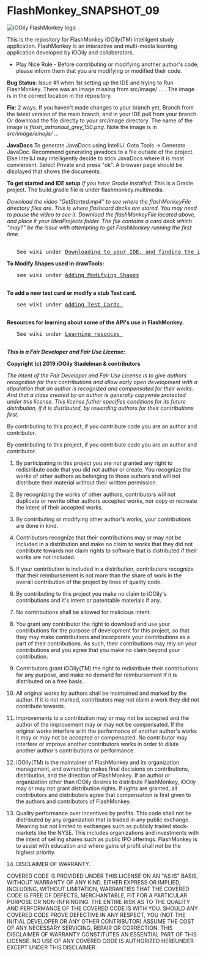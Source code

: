 # FlashMonkey_SNAPSHOT_09

![iOOily FlashMonkey logo](./readme_resources/FlashMonkey_logo.png)


This is the repository for FlashMonkey iOOily(TM) intelligent study application. FlashMonkey is an interactive and multi-media learning application developed by iOOily and collaberators.

- Play Nice Rule -
Before contributing or modifying another author's code, please inform them that you are modifying or modified their code. 

<b>Bug Status</b>: Issue #1 when 1st setting up the IDE and trying to Run FlashMonkey. There was an image missing from src/image/ ... . The image is in the correct location in the repository. 

<b>Fix</b>: 2 ways. If you haven't made changes to your branch yet, Branch from the latest version of the main branch, and in your IDE pull from your branch. Or download the file directly to your src/image directory. The name of the image is <i>flash_astronaut_grey_150.png</i>. Note the image is in <i>src/image/emojis/ ...</i>



**JavaDocs** To generate JavaDocs using IntelliJ. Goto Tools -> Generate JavaDoc. Recommend generating javadocs to a file outside of the project. Else IntelliJ may intelligently decide to stick JavaDocs where it is most convienient. Select Private and press "ok". A browser page should be displayed that shows the documents. 


**To get started and IDE setup**
_If you have Gradle installed:_ This is a Gradle project. The build.gradle file is under flashmonkey.multimedia.

_Download the video "GetStarted.mp4" to see where the flashMonkeyFile directory files are. This is where flashcard decks are stored. You may need to pause the video to see it. Download the flashMonkeyFile located above, and place it your IdeaProjects folder. The file contains a card deck which "may?" be the issue with attempting to get FlashMonkey running the first time._  

<pre>
   
   See wiki under <a href = "https://github.com/runnermann/FlashMonkey-MultiMedia/wiki/Downloading-to-your-IDE,-and-finding-the-important-files."/>Downloading to your IDE, and finding the important files</a>
</pre>



**To Modify Shapes used in drawTools:** 
<pre>
   see wiki under <a href = "https://github.com/runnermann/FlashMonkey-MultiMedia/wiki/Adding-shapes"/>Adding Modifying Shapes</a>

</pre>

**To add a new test card or modify a stub Test card.** 
<pre>
   see wiki under <a href = "https://github.com/runnermann/FlashMonkey-MultiMedia/wiki/Adding-Test-Cards"/>Adding Test Cards </a>
   
</pre>

**Resources for learning about some of the API's use in FlashMonkey.**
<pre>
   See wiki under <a href = "https://github.com/runnermann/FlashMonkey-MultiMedia/wiki/Learning-Resources"/>Learning resouces </a>

</pre>   


**_This is a Fair Developer and Fair Use License:_**

**Copyright (c) 2019 iOOily Stadelman & contributors**

_The intent of the Fair Developer and Fair Use License is to give authors recognition for their contributions and allow early open development with a stipulation that an author is recognized and compensated for their works. And that a class created by an author is generally copywrite protected under this license. This license futher specifies conditions for its future distribution, if it is distributed, by rewarding authors for their contributions first._ 

By contributing to this project, if you contribute code you are an author and contributor.

By contributing to this project, if you contribute code you are an author and contributor.

1. By participating in this project you are not granted any right to redistribute code that you did not author or create. You recognize the works of other authors as belonging to those authors and will not distribute their material without their written permission.

2. By recognizing the works of other authors, contributors will not duplicate or rewrite other authors accepted works, nor copy or recreate the intent of their accepted works.

3. By contributing or modifying other author's works, your contributions are done in kind.  

4. Contributors recognize that their contributions may or may not be included in a distribution and make no claim to works that they did not contribute towards nor claim rights to software that is distributed if their works are not included.  

5. If your contribution is included in a distribution, contributors recognize that their reimbursement is not more than the share of work in the overall contribution of the project by lines of quality code.
    
6. By contributing to this project you make no claim to iOOily's contributions and it's intent or patentable materials if any.  

7. No contributions shall be allowed for malicious intent.  

8. You grant any contributor the right to download and use your contributions for the purpose of development for this project, so that they may make contributions and incorporate your contributions as a part of their contributions. As such, their contributions may rely on your contributions and you agree that you make no claim beyond your contribution.  

9. Contributors grant iOOily(TM) the right to redistribute their contributions for any purpose, and make no demand for reimbursement if it is distributed on a free basis.  

10. All original works by authors shall be maintained and marked by the author. If it is not marked, contributors may not claim a work they did not contribute towards.  

11. Improvements to a contribution may or may not be accepted and the author of the improvement may or may not be compensated. If the original works interfere with the performance of another author's works it may or may not be accepted or compensated. No contributor may interfere or improve another contributors works in order to dilute another author's contributions or performance.  

12. iOOily(TM) is the maintainer of FlashMonkey and its organization management, and ownership makes final decisions on contributions, distribution, and the direction of FlashMonkey. If an author or organization other than iOOily desires to distribute FlashMonkey, iOOily may or may not grant distribution rights. If rights are granted, all contributors and distributors agree that compensation is first given to the authors and contributors of FlashMonkey.  

13. Quality performance over incentives by profits. This code shall not be distributed by any organization that is traded in any public exchange. Meaning but not limited to exchanges such as publicly traded stock-markets like the NYSE. This includes organizations and investments with the intent of selling shares such as public IPO offerings. FlashMonkey is to assist with education and where gains of profit shall not be the highest priority.


14. DISCLAIMER OF WARRANTY.  

COVERED CODE IS PROVIDED UNDER THIS LICENSE ON AN "AS IS" BASIS, WITHOUT WARRANTY OF ANY KIND, EITHER EXPRESS OR IMPLIED, INCLUDING, WITHOUT LIMITATION, WARRANTIES THAT THE COVERED CODE IS FREE OF DEFECTS, MERCHANTABLE, FIT FOR A PARTICULAR PURPOSE OR NON-INFRINGING. THE ENTIRE RISK AS TO THE QUALITY AND PERFORMANCE OF THE COVERED CODE IS WITH YOU. SHOULD ANY COVERED CODE PROVE DEFECTIVE IN ANY RESPECT, YOU (NOT THE INITIAL DEVELOPER OR ANY OTHER CONTRIBUTOR) ASSUME THE COST OF ANY NECESSARY SERVICING, REPAIR OR CORRECTION. THIS DISCLAIMER OF WARRANTY CONSTITUTES AN ESSENTIAL PART OF THIS LICENSE. NO USE OF ANY COVERED CODE IS AUTHORIZED HEREUNDER EXCEPT UNDER THIS DISCLAIMER.
